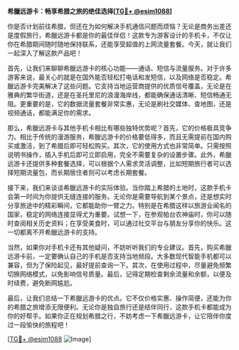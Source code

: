 **希臘远游卡：畅享希腊之旅的绝佳选择[[TG💪+ @esim1088](https://t.me/s/esim1088)]**

你是否计划前往希腊，但还在为如何解决手机通信问题而烦恼？无论是商务出差还是度假旅行，希臘远游卡都是你的最佳伴侣！这款专为游客设计的手机卡，不仅让你在希腊期间随时随地保持联系，还能享受超值的上网流量套餐。今天，就让我们一起深入了解这款产品吧！

首先，让我们来聊聊希臘远游卡的核心功能——通话、短信与流量服务。对于许多游客来说，最关心的就是在国外能否轻松打电话和发短信，以及网络是否稳定。希臘远游卡完美解决了这些问题。它支持当地运营商提供的优质信号覆盖，无论是在雅典的繁华街道，还是在圣托里尼的浪漫海岸线，都能确保通话清晰、短信畅通无阻。更重要的是，它的数据流量套餐非常实惠，无论是刷社交媒体、查地图，还是视频通话，都能满足你的需求。

那么，希臘远游卡与其他手机卡相比有哪些独特优势呢？首先，它的价格极具竞争力。相比于传统的漫游服务，希臘远游卡的价格要低得多，而且无需提前在国内购买或激活，到了希腊后即可轻松购买。其次，它的使用方式也非常简单。只需按照说明书操作，插入手机后即可立即启用，完全不需要复杂的设置步骤。此外，希臘远游卡还提供多种套餐选择，可以根据个人需求灵活调整，比如短期旅行者可以选择短期流量包，而长期居住者则可以考虑长期套餐。

接下来，我们来谈谈希臘远游卡的实际体验。当你踏上希腊的土地时，这款手机卡会第一时间为你提供无缝连接的服务。无论你是需要导航到某个景点，还是想实时分享旅途中的精彩瞬间，它都能助你一臂之力。特别是在希腊这样以旅游业闻名的国家，稳定的网络连接显得尤为重要。试想一下，在参观帕台农神庙时，你可以随时查阅相关历史资料；在享受美食时，可以通过社交平台与朋友分享你的快乐。这一切都离不开希臘远游卡的支持。

当然，如果你对手机卡还有其他疑问，不妨听听我们的专业建议。首先，购买希臘远游卡前，一定要确认自己的手机是否支持当地频段。大多数现代智能手机都可以兼容，但为了保险起见，最好提前查询一下。其次，在使用过程中，尽量避免频繁切换网络模式，以免影响信号质量。最后，记得定期检查剩余流量和余额，以便及时续费，避免断网尴尬。

最后，让我们总结一下希臘远游卡的优点。它不仅价格实惠、操作简便，还能为你的希腊之旅增添无限便利。无论你是独自旅行还是结伴同行，这款手机卡都能成为你的好帮手。如果你正在规划希腊之行，不妨考虑一下希臘远游卡，让它陪伴你度过一段愉快的旅程吧！

[[TG💪+ @esim1088](https://t.me/s/esim1088) ![Image](https://i.postimg.cc/4NQfJmqS/Snipaste-2025-05-13-00-14-12.png)]